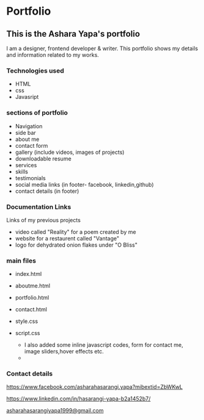 # Portfolio
## This is the Ashara Yapa's portfolio
I am a designer, frontend developer & writer. This portfolio shows my details and information related to my works.

### Technologies used 
* HTML
* css
* Javasript

### sections of portfolio
* Navigation
* side bar
* about me
* contact form
* gallery (include videos, images of projects)
* downloadable resume
* services
* skills
* testimonials
* social media links (in footer- facebook, linkedin,github)
* contact details (in footer)

### Documentation Links
Links of my previous projects
* video called "Reality" for a poem created by me
* website for a restaurent called "Vantage"
* logo for dehydrated onion flakes under "O Bliss"

### main files
* index.html
* aboutme.html
* portfolio.html
* contact.html
* style.css
* script.css

  * I also added some inline javascript codes, form for contact me, image sliders,hover effects etc.
  * 

### Contact details
https://www.facebook.com/asharahasarangi.yapa?mibextid=ZbWKwL 

https://www.linkedin.com/in/hasarangi-yapa-b2a1452b7/

asharahasarangiyapa1999@gmail.com




  
